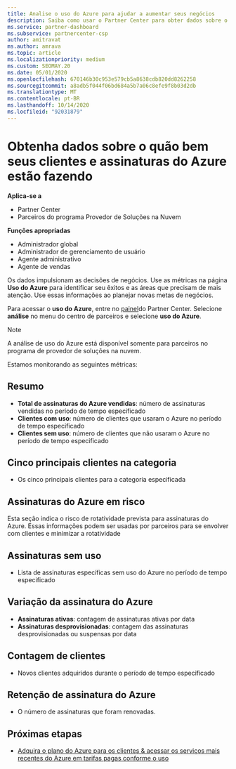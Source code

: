 ```yaml
---
title: Analise o uso do Azure para ajudar a aumentar seus negócios
description: Saiba como usar o Partner Center para obter dados sobre o uso de assinaturas do Azure de seus clientes. Os dados incluem assinaturas vendidas, em risco e em uso.
ms.service: partner-dashboard
ms.subservice: partnercenter-csp
author: amitravat
ms.author: amrava
ms.topic: article
ms.localizationpriority: medium
ms.custom: SEOMAY.20
ms.date: 05/01/2020
ms.openlocfilehash: 670146b30c953e579cb5a8638cdb820dd8262258
ms.sourcegitcommit: a8adb5f044f06bd684a5b7a06c8efe9f8b03d2db
ms.translationtype: MT
ms.contentlocale: pt-BR
ms.lasthandoff: 10/14/2020
ms.locfileid: "92031879"
---
```

# <a name="get-data-about-how-well-your-customers-and-azure-subscriptions-are-doing"></a>Obtenha dados sobre o quão bem seus clientes e assinaturas do Azure estão fazendo

**Aplica-se a**

- Partner Center
- Parceiros do programa Provedor de Soluções na Nuvem

**Funções apropriadas**

- Administrador global
- Administrador de gerenciamento de usuário
- Agente administrativo
- Agente de vendas

Os dados impulsionam as decisões de negócios. Use as métricas na página **Uso do Azure** para identificar seu êxitos e as áreas que precisam de mais atenção. Use essas informações ao planejar novas metas de negócios.

Para acessar o **uso do Azure**, entre no [painel](https:/partner.microsoft.com/dashboard)do Partner Center. Selecione **análise** no menu do centro de parceiros e selecione **uso do Azure**.

> [!NOTE]
> A análise de uso do Azure está disponível somente para parceiros no programa de provedor de soluções na nuvem.

Estamos monitorando as seguintes métricas:

## <a name="summary"></a>Resumo

- **Total de assinaturas do Azure vendidas**: número de assinaturas vendidas no período de tempo especificado  
- **Clientes com uso**: número de clientes que usaram o Azure no período de tempo especificado  
- **Clientes sem uso**: número de clientes que não usaram o Azure no período de tempo especificado  

## <a name="top-5-customers-in-category"></a>Cinco principais clientes na categoria

- Os cinco principais clientes para a categoria especificada  

## <a name="azure-subscriptions-at-risk"></a>Assinaturas do Azure em risco

Esta seção indica o risco de rotatividade prevista para assinaturas do Azure. Essas informações podem ser usadas por parceiros para se envolver com clientes e minimizar a rotatividade

## <a name="subscriptions-without-usage"></a>Assinaturas sem uso

- Lista de assinaturas específicas sem uso do Azure no período de tempo especificado  

## <a name="azure-subscription-churn"></a>Variação da assinatura do Azure

- **Assinaturas ativas**: contagem de assinaturas ativas por data  
- **Assinaturas desprovisionadas**: contagem das assinaturas desprovisionadas ou suspensas por data  

## <a name="customer-count"></a>Contagem de clientes

- Novos clientes adquiridos durante o período de tempo especificado  

## <a name="azure-subscription-retention"></a>Retenção de assinatura do Azure

- O número de assinaturas que foram renovadas.

 ## <a name="next-steps"></a>Próximas etapas

- [Adquira o plano do Azure para os clientes & acessar os serviços mais recentes do Azure em tarifas pagas conforme o uso](purchase-azure-plan.md)
